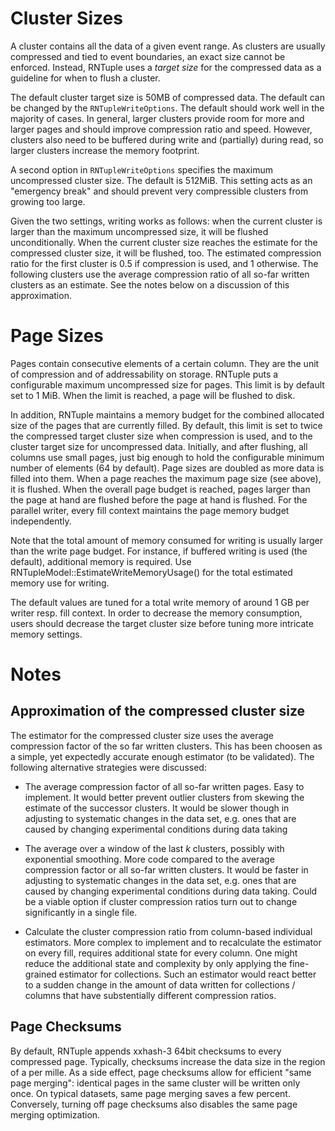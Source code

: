 Cluster Sizes
=============

A cluster contains all the data of a given event range.
As clusters are usually compressed and tied to event boundaries, an exact size cannot be enforced.
Instead, RNTuple uses a *target size* for the compressed data as a guideline for when to flush a cluster.

The default cluster target size is 50MB of compressed data.
The default can be changed by the `RNTupleWriteOptions`.
The default should work well in the majority of cases.
In general, larger clusters provide room for more and larger pages and should improve compression ratio and speed.
However, clusters also need to be buffered during write and (partially) during read,
so larger clusters increase the memory footprint.

A second option in `RNTupleWriteOptions` specifies the maximum uncompressed cluster size.
The default is 512MiB.
This setting acts as an "emergency break" and should prevent very compressible clusters from growing too large.

Given the two settings, writing works as follows:
when the current cluster is larger than the maximum uncompressed size, it will be flushed unconditionally.
When the current cluster size reaches the estimate for the compressed cluster size, it will be flushed, too.
The estimated compression ratio for the first cluster is 0.5 if compression is used, and 1 otherwise.
The following clusters use the average compression ratio of all so-far written clusters as an estimate.
See the notes below on a discussion of this approximation.


Page Sizes
==========

Pages contain consecutive elements of a certain column.
They are the unit of compression and of addressability on storage.
RNTuple puts a configurable maximum uncompressed size for pages.
This limit is by default set to 1 MiB.
When the limit is reached, a page will be flushed to disk.

In addition, RNTuple maintains a memory budget for the combined allocated size of the pages that are currently filled.
By default, this limit is set to twice the compressed target cluster size when compression is used,
and to the cluster target size for uncompressed data.
Initially, and after flushing, all columns use small pages,
just big enough to hold the configurable minimum number of elements (64 by default).
Page sizes are doubled as more data is filled into them.
When a page reaches the maximum page size (see above), it is flushed.
When the overall page budget is reached,
pages larger than the page at hand are flushed before the page at hand is flushed.
For the parallel writer, every fill context maintains the page memory budget independently.

Note that the total amount of memory consumed for writing is usually larger than the write page budget.
For instance, if buffered writing is used (the default), additional memory is required.
Use RNTupleModel::EstimateWriteMemoryUsage() for the total estimated memory use for writing.

The default values are tuned for a total write memory of around 1 GB per writer resp. fill context.
In order to decrease the memory consumption,
users should decrease the target cluster size before tuning more intricate memory settings.

Notes
=====

Approximation of the compressed cluster size
--------------------------------------------

The estimator for the compressed cluster size uses the average compression factor
of the so far written clusters.
This has been choosen as a simple, yet expectedly accurate enough estimator (to be validated).
The following alternative strategies were discussed:

  - The average compression factor of all so-far written pages.
    Easy to implement.
    It would better prevent outlier clusters from skewing the estimate of the successor clusters.
    It would be slower though in adjusting to systematic changes in the data set,
    e.g. ones that are caused by changing experimental conditions during data taking

  - The average over a window of the last $k$ clusters, possibly with exponential smoothing.
    More code compared to the average compression factor or all so-far written clusters.
    It would be faster in adjusting to systematic changes in the data set,
    e.g. ones that are caused by changing experimental conditions during data taking.
    Could be a viable option if cluster compression ratios turn out to change significantly in a single file.

  - Calculate the cluster compression ratio from column-based individual estimators.
    More complex to implement and to recalculate the estimator on every fill,
    requires additional state for every column.
    One might reduce the additional state and complexity by only applying the fine-grained estimator for collections.
    Such an estimator would react better to a sudden change in the amount of data written for collections / columns
    that have substentially different compression ratios.

Page Checksums
--------------

By default, RNTuple appends xxhash-3 64bit checksums to every compressed page.
Typically, checksums increase the data size in the region of a per mille.
As a side effect, page checksums allow for efficient "same page merging":
identical pages in the same cluster will be written only once.
On typical datasets, same page merging saves a few percent.
Conversely, turning off page checksums also disables the same page merging optimization.
